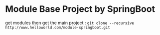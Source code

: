 # Module Base Project by SpringBoot

get modules then get the main project :
``` git clone --recursive http://www.helloworld.com/module-springboot.git ```
